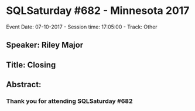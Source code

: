 # SQLSaturday #682 - Minnesota 2017
Event Date: 07-10-2017 - Session time: 17:05:00 - Track: Other
## Speaker: Riley Major
## Title: Closing
## Abstract:
### Thank you for attending SQLSaturday #682
